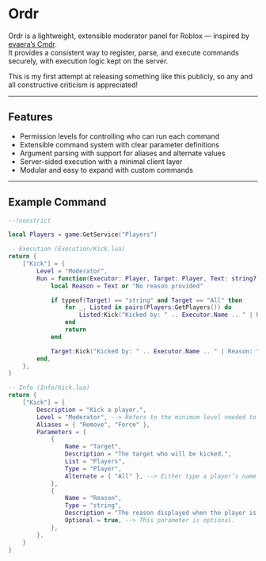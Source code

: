 # Ordr
Ordr is a lightweight, extensible moderator panel for Roblox — inspired by [evaera’s Cmdr](https://github.com/evaera/Cmdr).  
It provides a consistent way to register, parse, and execute commands securely, with execution logic kept on the server.

This is my first attempt at releasing something like this publicly, so any and all constructive criticism is appreciated!

---

## Features
- Permission levels for controlling who can run each command  
- Extensible command system with clear parameter definitions  
- Argument parsing with support for aliases and alternate values  
- Server-sided execution with a minimal client layer  
- Modular and easy to expand with custom commands  

---

## Example Command

```lua
--!nonstrict

local Players = game:GetService("Players")

-- Execution (Execution/Kick.lua)
return {
	["Kick"] = {
		Level = "Moderator",
		Run = function(Executor: Player, Target: Player, Text: string?)
			local Reason = Text or "No reason provided"

			if typeof(Target) == "string" and Target == "All" then
				for _, Listed in pairs(Players:GetPlayers()) do
					Listed:Kick("Kicked by: " .. Executor.Name .. " | Reason: " .. Reason)
				end
				return
			end

			Target:Kick("Kicked by: " .. Executor.Name .. " | Reason: " .. Reason)
		end,
	},
}

-- Info (Info/Kick.lua)
return {
	["Kick"] = {
		Description = "Kick a player.",
		Level = "Moderator", --> Refers to the minimum level needed to run this command.
		Aliases = { "Remove", "Force" },
		Parameters = {
			{
				Name = "Target",
				Description = "The target who will be kicked.",
				List = "Players",
				Type = "Player",
				Alternate = { "All" }, --> Either type a player’s name or the alternate argument "All".
			},
			{
				Name = "Reason",
				Type = "string",
				Description = "The reason displayed when the player is kicked.",
				Optional = true, --> This parameter is optional.
			},
		},
	}
}
